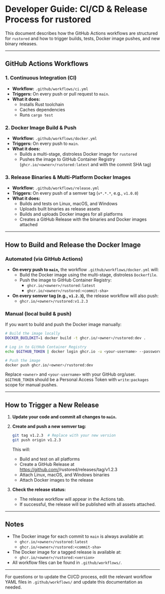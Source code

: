 # Developer Guide: CI/CD & Release Process for rustored

This document describes how the GitHub Actions workflows are structured for `rustored` and how to trigger builds, tests, Docker image pushes, and new binary releases.

---

## GitHub Actions Workflows

### 1. Continuous Integration (CI)
- **Workflow:** `.github/workflows/ci.yml`
- **Triggers:** On every push or pull request to `main`.
- **What it does:**
  - Installs Rust toolchain
  - Caches dependencies
  - Runs `cargo test`

### 2. Docker Image Build & Push
- **Workflow:** `.github/workflows/docker.yml`
- **Triggers:** On every push to `main`.
- **What it does:**
  - Builds a multi-stage, distroless Docker image for `rustored`
  - Pushes the image to GitHub Container Registry (`ghcr.io/<owner>/rustored:latest` and with the commit SHA tag)

### 3. Release Binaries & Multi-Platform Docker Images
- **Workflow:** `.github/workflows/release.yml`
- **Triggers:** On every push of a semver tag (`v*.*.*`, e.g., `v1.0.0`)
- **What it does:**
  - Builds and tests on Linux, macOS, and Windows
  - Uploads built binaries as release assets
  - Builds and uploads Docker images for all platforms
  - Creates a GitHub Release with the binaries and Docker images attached

---

## How to Build and Release the Docker Image

### Automated (via GitHub Actions)
- **On every push to `main`,** the workflow `.github/workflows/docker.yml` will:
  - Build the Docker image using the multi-stage, distroless `Dockerfile`.
  - Push the image to GitHub Container Registry:
    - `ghcr.io/<owner>/rustored:latest`
    - `ghcr.io/<owner>/rustored:<commit-sha>`
- **On every semver tag (e.g., `v1.2.3`),** the release workflow will also push:
    - `ghcr.io/<owner>/rustored:v1.2.3`

### Manual (local build & push)
If you want to build and push the Docker image manually:

```sh
# Build the image locally
DOCKER_BUILDKIT=1 docker build -t ghcr.io/<owner>/rustored:dev .

# Log in to GitHub Container Registry
echo $GITHUB_TOKEN | docker login ghcr.io -u <your-username> --password-stdin

# Push the image
docker push ghcr.io/<owner>/rustored:dev
```

Replace `<owner>` and `<your-username>` with your GitHub org/user. `$GITHUB_TOKEN` should be a Personal Access Token with `write:packages` scope for manual pushes.

---

## How to Trigger a New Release

1. **Update your code and commit all changes to `main`.**

2. **Create and push a new semver tag:**
   ```sh
   git tag v1.2.3  # Replace with your new version
   git push origin v1.2.3
   ```
   This will:
   - Build and test on all platforms
   - Create a GitHub Release at https://github.com/<owner>/rustored/releases/tag/v1.2.3
   - Attach Linux, macOS, and Windows binaries
   - Attach Docker images to the release

3. **Check the release status:**
   - The release workflow will appear in the Actions tab.
   - If successful, the release will be published with all assets attached.

---

## Notes
- The Docker image for each commit to `main` is always available at:
  - `ghcr.io/<owner>/rustored:latest`
  - `ghcr.io/<owner>/rustored:<commit-sha>`
- The Docker image for a tagged release is available at:
  - `ghcr.io/<owner>/rustored:<version>`
- All workflow files can be found in `.github/workflows/`.

---

For questions or to update the CI/CD process, edit the relevant workflow YAML files in `.github/workflows/` and update this documentation as needed.
